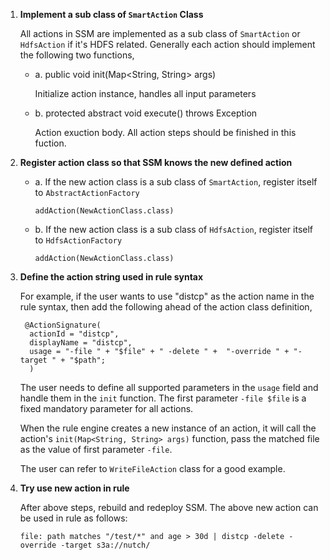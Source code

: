 1. **Implement a sub class of `SmartAction` Class**


     All actions in SSM are implemented as a sub class of `SmartAction` or `HdfsAction` if it's HDFS related.  Generally each action should implement the following two functions,
   
     - a. public void init(Map<String, String> args)
  
        Initialize action instance, handles all input parameters
  
     - b. protected abstract void execute() throws Exception
   
        Action exuction body. All action steps should be finished in this fuction. 
      
   
2. **Register action class so that SSM knows the new defined action**

 
     - a. If the new action class is a sub class of `SmartAction`, register itself to `AbstractActionFactory`

        `addAction(NewActionClass.class)`
	
     - b. If the new action class is a sub class of `HdfsAction`, register itself to `HdfsActionFactory`
	
	      `addAction(NewActionClass.class)`
      

3. **Define the action string used in rule syntax**

    
    For example, if the user wants to use "distcp" as the action name in the rule syntax, then add the following ahead of the action class definition,
	
	    @ActionSignature(
         actionId = "distcp",
         displayName = "distcp",
         usage = "-file " + "$file" + " -delete " +  "-override " + "-target " + "$path"; 
         )
       
  	The user needs to define all supported parameters in the `usage` field and handle them in the `init` function. The first parameter `-file $file` is a fixed mandatory parameter for all actions. 
	
	  When the rule engine creates a new instance of an action, it will call the action's `init(Map<String, String> args)` function, pass the matched file as the value of first parameter `-file`. 

	  The user can refer to `WriteFileAction` class for a good example. 
    

 4. **Try use new action in rule**   
 
 
    After above steps, rebuild and redeploy SSM. The above new action can be used in rule as follows:

      `file: path matches "/test/*" and age > 30d | distcp -delete -override -target s3a://nutch/`
